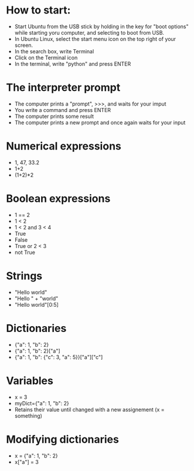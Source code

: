 # How to start:
* Start Ubuntu from the USB stick by holding in the key for "boot options" while starting yoru computer, and selecting to boot from USB.
* In Ubuntu Linux, select the start menu icon on the top right of your screen.
* In the search box, write Terminal
* Click on the Terminal icon
* In the terminal, write "python" and press ENTER

# The interpreter prompt
* The computer prints a "prompt", >>>, and waits for your imput
* You write a command and press ENTER
* The computer prints some result
* The computer prints a new prompt and once again waits for your input

# Numerical expressions
* 1, 47, 33.2
* 1+2
* (1+2)*2

# Boolean expressions
* 1 == 2
* 1 < 2
* 1 < 2 and 3 < 4
* True
* False
* True or 2 < 3
* not True

# Strings
* "Hello world"
* "Hello " + "world"
* "Hello world"[0:5]

# Dictionaries
* {"a": 1, "b": 2}
* {"a": 1, "b": 2}["a"]
* {"a": 1, "b": {"c": 3, "a": 5}}["a"]["c"]

# Variables
* x = 3
* myDict={"a": 1, "b": 2}
* Retains their value until changed with a new assignement (x = something)

# Modifying dictionaries
* x = {"a": 1, "b": 2}
* x["a"] = 3



